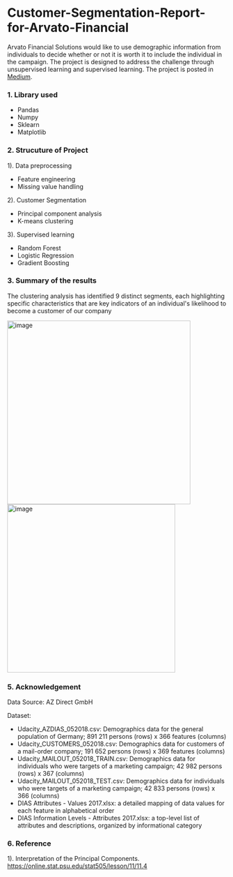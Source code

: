 # Customer-Segmentation-Report-for-Arvato-Financial

Arvato Financial Solutions would like to use demographic information from individuals to decide whether or not it is worth it to include the individual in the campaign. The project is designed to address the challenge through unsupervised learning and supervised learning. The project is posted in [Medium](https://medium.com/@johnnielinkein/customer-segmentation-report-for-arvato-financial-solutions-cce681555a1f). 


### 1. Library used
* Pandas
* Numpy
* Sklearn
* Matplotlib

### 2. Strucuture of Project
1). Data preprocessing
* Feature engineering
* Missing value handling
  
2). Customer Segmentation
* Principal component analysis
* K-means clustering
  
3). Supervised learning
* Random Forest
* Logistic Regression
* Gradient Boosting

### 3. Summary of the results
The clustering analysis has identified 9 distinct segments, each highlighting specific characteristics that are key indicators of an individual's likelihood to become a customer of our company

<img width="421" alt="image" src="https://github.com/JOHNNIENYC/Customer-Segmentation-Report-for-Arvato-Financial/assets/108529441/b345c0d2-d164-4f0d-9fc2-117c64ec97dc">

<img width="386" alt="image" src="https://github.com/JOHNNIENYC/Customer-Segmentation-Report-for-Arvato-Financial/assets/108529441/237c0580-9d1a-493a-b624-c7b50ec4aff3">


### 5. Acknowledgement
Data Source: AZ Direct GmbH

Dataset:
* Udacity_AZDIAS_052018.csv: Demographics data for the general population of Germany; 891 211 persons (rows) x 366 features (columns)
* Udacity_CUSTOMERS_052018.csv: Demographics data for customers of a mail-order company; 191 652 persons (rows) x 369 features (columns)
* Udacity_MAILOUT_052018_TRAIN.csv: Demographics data for individuals who were targets of a marketing campaign; 42 982 persons (rows) x 367 (columns)
* Udacity_MAILOUT_052018_TEST.csv: Demographics data for individuals who were targets of a marketing campaign; 42 833 persons (rows) x 366 (columns)
* DIAS Attributes - Values 2017.xlsx: a detailed mapping of data values for each feature in alphabetical order
* DIAS Information Levels - Attributes 2017.xlsx: a top-level list of attributes and descriptions, organized by informational category

### 6. Reference
1). Interpretation of the Principal Components. https://online.stat.psu.edu/stat505/lesson/11/11.4
